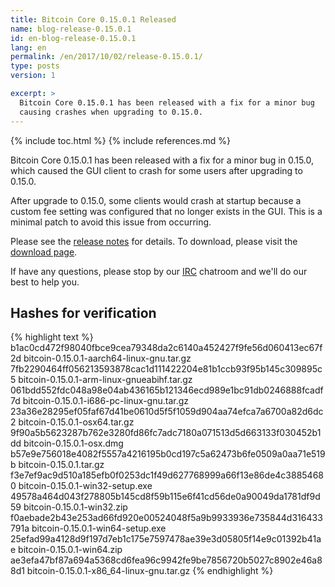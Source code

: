 ```yaml
---
title: Bitcoin Core 0.15.0.1 Released
name: blog-release-0.15.0.1
id: en-blog-release-0.15.0.1
lang: en
permalink: /en/2017/10/02/release-0.15.0.1/
type: posts
version: 1

excerpt: >
  Bitcoin Core 0.15.0.1 has been released with a fix for a minor bug
  causing crashes when upgrading to 0.15.0.
---
```

{% include toc.html %}
{% include references.md %}

Bitcoin Core 0.15.0.1 has been released with a fix for a minor bug in 0.15.0,
which caused the GUI client to crash for some users after upgrading to 0.15.0.

After upgrade to 0.15.0, some clients would crash at startup because a custom
fee setting was configured that no longer exists in the GUI. This is a minimal
patch to avoid this issue from occurring.

Please see the [release notes][] for details.  To download, please visit
the [download page][].

If have any questions, please stop by our [IRC][]
chatroom and we'll do our best to help you.

## Hashes for verification

{% highlight text %}
b1ac0cd472f98040fbce9cea79348da2c6140a452427f9fe56d060413ec67f2d  bitcoin-0.15.0.1-aarch64-linux-gnu.tar.gz
7fb2290464ff056213593878cac1d111422204e81b1ccb93f95b145c309895c5  bitcoin-0.15.0.1-arm-linux-gnueabihf.tar.gz
061bdd552fdc048a98e04ab436165b121346ecd989e1bc91db0246888fcadf7d  bitcoin-0.15.0.1-i686-pc-linux-gnu.tar.gz
23a36e28295ef05faf67d41be0610d5f5f1059d904aa74efca7a6700a82d6dc2  bitcoin-0.15.0.1-osx64.tar.gz
9f90a5b5623287b762e3280fd86fc7adc7180a071513d5d663133f030452b1dd  bitcoin-0.15.0.1-osx.dmg
b57e9e756018e4082f5557a4216195b0cd197c5a62473b6fe0509a0aa71e519b  bitcoin-0.15.0.1.tar.gz
f3e7ef9ac9d510a185efb0f0253dc1f49d627768999a66f13e86de4c38854680  bitcoin-0.15.0.1-win32-setup.exe
49578a464d043f278805b145cd8f59b115e6f41cd56de0a90049da1781df9d59  bitcoin-0.15.0.1-win32.zip
f0aebade2b43e253ad66fd920e00524048f5a9b9933936e735844d316433791a  bitcoin-0.15.0.1-win64-setup.exe
25efad99a4128d9f197d7eb1c175e7597478ae39e3d05805f14e9c01392b41ae  bitcoin-0.15.0.1-win64.zip
ae3efa47bf87a694a5368cd6fea96c9942fe9be7856720b5027c8902e46a88d1  bitcoin-0.15.0.1-x86_64-linux-gnu.tar.gz
{% endhighlight %}


[release notes]: /en/releases/0.15.0.1/
[IRC]: https://en.bitcoin.it/wiki/IRC_channels
[download page]: /en/download
